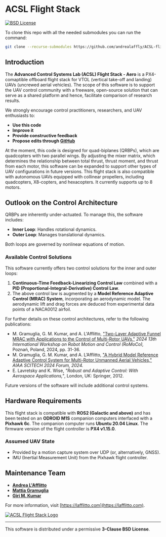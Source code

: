# ACSL Flight Stack
[![BSD License](https://img.shields.io/badge/License-BSD%203--Clause-blue.svg)](LICENSE.txt)

To clone this repo with all the needed submodules you can run the command:

```bash
git clone --recurse-submodules https://github.com/andrealaffly/ACSL-flightstack-aero.git
```

## Introduction

The **Advanced Control Systems Lab (ACSL) Flight Stack - Aero** is a PX4-comaptible offboard flight stack for VTOL (vertical take-off and landing) UAVs (uncrewed aerial vehicles). The scope of this software is to support the UAV control community with a freeware, open-source solution that can serve as a shared platform and hence, facilitate comparison of research results.

We strongly encourage control practitioners, researchers, and UAV enthusiasts to:

- **Use this code**
- **Improve it**
- **Provide constructive feedback**
- **Propose edits through [GitHub](https://github.com/andrealaffly/ACSL_flightstack_X8.git)**

At the moment, this code is designed for quad-biplanes (QRBPs), which are quadcopters with two parallel wings. By adjusting the mixer matrix, which determines the relationship between total thrust, thrust moment, and thrust from each motor, this software can be expanded to support other types of UAV configurations in future versions. This flight stack is also compatible with autonomous UAVs equipped with collinear propellers, including quadcopters, X8-copters, and hexacopters. It currently supports up to 8 motors.

## Outlook on the Control Architecture

QRBPs are inherently under-actuated. To manage this, the software includes:

- **Inner Loop**: Handles rotational dynamics.
- **Outer Loop**: Manages translational dynamics.

Both loops are governed by nonlinear equations of motion.

### Available Control Solutions

This software currently offers two control solutions for the inner and outer loops:

1. **Continuous-Time Feedback-Linearizing Control Law** combined with a **PID (Proportional-Integral-Derivative) Control Law**.
2. The above control law is augmented by a **Model Reference Adaptive Control (MRAC) System**, incorporating an aerodynamic model. The aerodynamic lift and drag forces are deduced from experimental data points of a NACA0012 airfoil. 

For further details on these control architectures, refer to the following publications:

- M. Gramuglia, G. M. Kumar, and A. L'Afflitto, ["Two-Layer Adaptive Funnel MRAC with Applications to the Control of Multi-Rotor UAVs,"](https://doi.org/10.1109/RoMoCo60539.2024.10604361) *2024 13th International Workshop on Robot Motion and Control (RoMoCo),* Poznań, Poland, 2024, pp. 31-36.
- M. Gramuglia, G. M. Kumar, and A. L’Afflitto, ["A Hybrid Model Reference Adaptive Control System for Multi-Rotor Unmanned Aerial Vehicles,"](https://doi.org/10.2514/6.2024-0755) *AIAA SCITECH 2024 Forum, 2024.*
- E. Lavretsky and K. Wise, *"Robust and Adaptive Control: With Aerospace Applications,"*, London, UK: Springer, 2012.

Future versions of the software will include additional control systems.

## Hardware Requirements

This flight stack is compatible with **ROS2 (Galactic and above)** and has been tested on an **ODROID M1S** companion computers interfaced with a **Pixhawk 6c**. The companion computer runs **Ubuntu 20.04 Linux**. The firmware version of the flight controller is **PX4 v1.15.0**.

### Assumed UAV State

- Provided by a motion capture system over UDP (or, alternatively, GNSS).
- IMU (Inertial Measurement Unit) from the Pixhawk flight controller.

## Maintenance Team

- [**Andrea L'Afflitto**](https://github.com/andrealaffly)
- [**Mattia Gramuglia**](https://github.com/mattia-gramuglia)
- [**Giri M. Kumar**](https://github.com/girimugundankumar)

For more information, visit [https://lafflitto.com](https://lafflitto.com).

[![ACSL Flight Stack Logo](https://lafflitto.com/images/ACSL_Logo.jpg)](https://lafflitto.com/ACSL.html)

---

This software is distributed under a permissive **3-Clause BSD License**.

